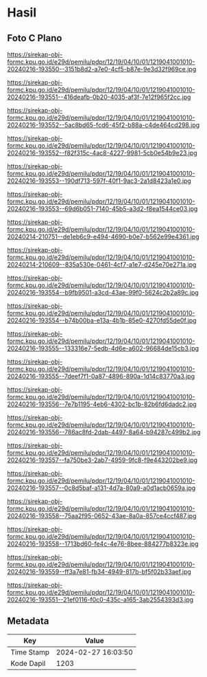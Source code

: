 # Hasil

## Foto C Plano

https://sirekap-obj-formc.kpu.go.id/e29d/pemilu/pdpr/12/19/04/10/01/1219041001010-20240216-193550--3151b8d2-a7e0-4cf5-b87e-9e3d32f969ce.jpg

https://sirekap-obj-formc.kpu.go.id/e29d/pemilu/pdpr/12/19/04/10/01/1219041001010-20240216-193551--416deafb-0b20-4035-af3f-7e12f965f2cc.jpg

https://sirekap-obj-formc.kpu.go.id/e29d/pemilu/pdpr/12/19/04/10/01/1219041001010-20240216-193552--5ac8bd65-fcd6-45f2-b88a-c4de464cd298.jpg

https://sirekap-obj-formc.kpu.go.id/e29d/pemilu/pdpr/12/19/04/10/01/1219041001010-20240216-193552--f82f315c-4ac8-4227-9981-5cb0e54b9e23.jpg

https://sirekap-obj-formc.kpu.go.id/e29d/pemilu/pdpr/12/19/04/10/01/1219041001010-20240216-193553--190df713-597f-40f1-9ac3-2a1d8423a1e0.jpg

https://sirekap-obj-formc.kpu.go.id/e29d/pemilu/pdpr/12/19/04/10/01/1219041001010-20240216-193553--69d6b051-7140-45b5-a3d2-f8ea1544ce03.jpg

https://sirekap-obj-formc.kpu.go.id/e29d/pemilu/pdpr/12/19/04/10/01/1219041001010-20240214-210751--de1eb6c9-e494-4690-b0e7-b562e99e4361.jpg

https://sirekap-obj-formc.kpu.go.id/e29d/pemilu/pdpr/12/19/04/10/01/1219041001010-20240214-210609--835a530e-0461-4cf7-a1e7-d245e70e271a.jpg

https://sirekap-obj-formc.kpu.go.id/e29d/pemilu/pdpr/12/19/04/10/01/1219041001010-20240216-193554--b9fb9501-a3cd-43ae-99f0-5624c2b2a89c.jpg

https://sirekap-obj-formc.kpu.go.id/e29d/pemilu/pdpr/12/19/04/10/01/1219041001010-20240216-193554--b74b00ba-e13a-4b1b-85e0-4270fd55de0f.jpg

https://sirekap-obj-formc.kpu.go.id/e29d/pemilu/pdpr/12/19/04/10/01/1219041001010-20240216-193555--133316e7-5edb-4d6e-a602-96684de15cb3.jpg

https://sirekap-obj-formc.kpu.go.id/e29d/pemilu/pdpr/12/19/04/10/01/1219041001010-20240216-193555--7deef7f1-0a87-4896-890a-1d14c83770a3.jpg

https://sirekap-obj-formc.kpu.go.id/e29d/pemilu/pdpr/12/19/04/10/01/1219041001010-20240216-193556--7e7b1195-4eb6-4302-bc1b-82b6fd6dadc2.jpg

https://sirekap-obj-formc.kpu.go.id/e29d/pemilu/pdpr/12/19/04/10/01/1219041001010-20240216-193556--786ac8fd-2dab-4497-8a64-b94287c499b2.jpg

https://sirekap-obj-formc.kpu.go.id/e29d/pemilu/pdpr/12/19/04/10/01/1219041001010-20240216-193557--fa750be3-2ab7-4959-9fc8-f9e443202be9.jpg

https://sirekap-obj-formc.kpu.go.id/e29d/pemilu/pdpr/12/19/04/10/01/1219041001010-20240216-193557--0c8d5baf-a131-4d7a-80a9-a0d1acb0659a.jpg

https://sirekap-obj-formc.kpu.go.id/e29d/pemilu/pdpr/12/19/04/10/01/1219041001010-20240216-193558--75aa2f95-0652-43ae-8a0a-857ce4ccf487.jpg

https://sirekap-obj-formc.kpu.go.id/e29d/pemilu/pdpr/12/19/04/10/01/1219041001010-20240216-193558--1713bd60-fe4c-4e76-8bee-884277b8323e.jpg

https://sirekap-obj-formc.kpu.go.id/e29d/pemilu/pdpr/12/19/04/10/01/1219041001010-20240216-193559--ff3a7e81-fb34-4949-817b-bf5f02b33aef.jpg

https://sirekap-obj-formc.kpu.go.id/e29d/pemilu/pdpr/12/19/04/10/01/1219041001010-20240216-193551--21ef0116-f0c0-435c-a165-3ab2554393d3.jpg


## Metadata

| Key        | Value               |
| ---------- | ------------------- |
| Time Stamp | 2024-02-27 16:03:50 |
| Kode Dapil | 1203                |



